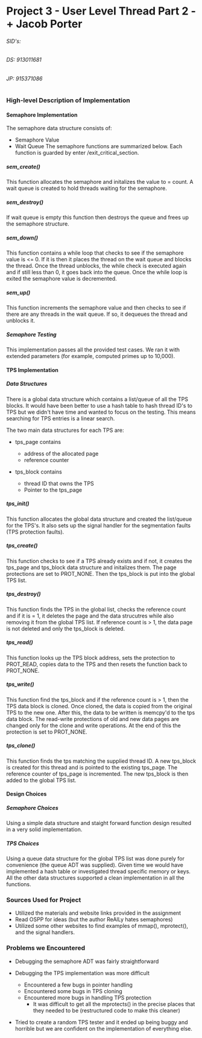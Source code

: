 # Project 3 - User Level Thread Part 2  -  + Jacob Porter
###### SID's:
######  DS: 913011681
######  JP: 915371086
#
### High-level Description of Implementation

#### Semaphore Implementation 
The semaphore data structure consists of: 
- Semaphore Value
- Wait Queue 
The semaphore functions are summarized below. Each function is guarded by enter
/exit_critical_section. 

##### sem_create() 
This function allocates the semaphore and initalizes the value to = count. A 
wait queue is created to hold threads waiting for the semaphore. 

##### sem_destroy()
If wait queue is empty this function then destroys the queue and frees up the
semaphore structure. 

##### sem_down() 
This function contains a while loop that checks to see if the semaphore value is
<= 0. If it is then it places the thread on the wait queue and blocks the
thread. Once the thread unblocks, the while check is executed again and if still
less than 0, it goes back into the queue. Once the while loop is exited the
semaphore value is decremented. 

##### sem_up()
This function increments the semaphore value and then checks to see if there are 
any threads in the wait queue. If so, it dequeues the thread and unblocks it. 


##### Semaphore Testing
This implementation passes all the provided test cases. We ran it with extended
parameters (for example, computed primes up to 10,000). 

#### TPS Implementation
##### Data Structures
There is a global data structure which contains a list/queue of all the TPS
blocks. It would have been better to use a hash table to hash thread ID's to TPS
but we didn't have time and wanted to focus on the testing. This means searching
for TPS entries is a linear search.

The two main data structures for each TPS are:
- tps_page contains
    - address of the allocated page
    - reference counter

- tps_block contains 
    - thread ID that owns the TPS
    - Pointer to the tps_page

##### tps_init()
This function allocates the global data structure and created the list/queue for
the TPS's. It also sets up the signal handler for the segmentation faults (TPS
protection faults). 

##### tps_create()
This function checks to see if a TPS already exists and if not, it creates the 
tps_page and tps_block data structure and initalizes them. The page protections
are set to PROT_NONE. Then the tps_block is put into the global TPS list. 

##### tps_destroy()
This function finds the TPS in the global list, checks the reference count and
if it is = 1, it deletes the page and the data strucutres while also removing it 
from the global TPS list. If reference count is > 1, the data page is not
deleted and only the tps_block is deleted. 

##### tps_read()
This function looks up the TPS block address, sets the protection to PROT_READ, 
copies data to the TPS and then resets the function back to PROT_NONE. 

##### tps_write()
This function find the tps_block and if the reference count is > 1, then the
TPS data block is cloned. Once cloned, the data is copied from the original
TPS to the new one. After this, the data to be written is memcpy'd to the tps
data block. The read-write protections of old and new data pages are changed 
only for the clone and write operations. At the end of this the protection is
set to PROT_NONE. 

##### tps_clone() 
This function finds the tps matching the supplied thread ID. A new tps_block is 
created for this thread and is pointed to the existing tps_page. The reference 
counter of tps_page is incremented. The new tps_block is then added to the
global TPS list. 

#### Design Choices
##### Semaphore Choices 
Using a simple data structure and staight forward function design resulted in a 
very solid implementation. 

##### TPS Choices
Using a queue data structure for the global TPS list was done purely for
convenience (the queue ADT was supplied). Given time we would have implemented a
hash table or investigated thread specific memory or keys. All the other data 
structures supported a clean implementation in all the functions. 

### Sources Used for Project
- Utilized the materials and website links provided in the assignment
- Read OSPP for ideas (but the author ReAlLy hates semaphores)
- Utilized some other websites to find examples of mmap(), mprotect(), and the 
signal handlers. 

### Problems we Encountered
- Debugging the semaphore ADT was fairly straightforward
- Debugging the TPS implementation was more difficult
    - Encountered a few bugs in pointer handling 
    - Encountered some bugs in TPS cloning
    - Encountered more bugs in handling TPS protection
        - It was difficult to get all the mprotects() in the precise places that
        they needed to be (restructured code to make this cleaner)

- Tried to create a random TPS tester and it ended up being buggy and horrible
but we are confident on the implementation of everything else. 


